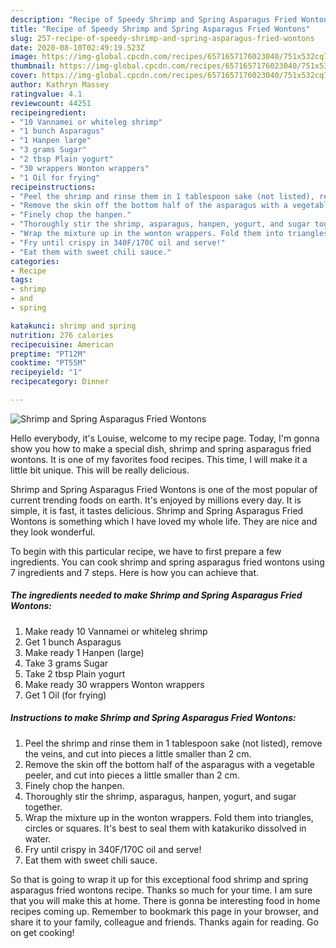 ```yaml
---
description: "Recipe of Speedy Shrimp and Spring Asparagus Fried Wontons"
title: "Recipe of Speedy Shrimp and Spring Asparagus Fried Wontons"
slug: 257-recipe-of-speedy-shrimp-and-spring-asparagus-fried-wontons
date: 2020-08-10T02:49:19.523Z
image: https://img-global.cpcdn.com/recipes/6571657176023040/751x532cq70/shrimp-and-spring-asparagus-fried-wontons-recipe-main-photo.jpg
thumbnail: https://img-global.cpcdn.com/recipes/6571657176023040/751x532cq70/shrimp-and-spring-asparagus-fried-wontons-recipe-main-photo.jpg
cover: https://img-global.cpcdn.com/recipes/6571657176023040/751x532cq70/shrimp-and-spring-asparagus-fried-wontons-recipe-main-photo.jpg
author: Kathryn Massey
ratingvalue: 4.1
reviewcount: 44251
recipeingredient:
- "10 Vannamei or whiteleg shrimp"
- "1 bunch Asparagus"
- "1 Hanpen large"
- "3 grams Sugar"
- "2 tbsp Plain yogurt"
- "30 wrappers Wonton wrappers"
- "1 Oil for frying"
recipeinstructions:
- "Peel the shrimp and rinse them in 1 tablespoon sake (not listed), remove the veins, and cut into pieces a little smaller than 2 cm."
- "Remove the skin off the bottom half of the asparagus with a vegetable peeler, and cut into pieces a little smaller than 2 cm."
- "Finely chop the hanpen."
- "Thoroughly stir the shrimp, asparagus, hanpen, yogurt, and sugar together."
- "Wrap the mixture up in the wonton wrappers. Fold them into triangles, circles or squares. It&#39;s best to seal them with katakuriko dissolved in water."
- "Fry until crispy in 340F/170C oil and serve!"
- "Eat them with sweet chili sauce."
categories:
- Recipe
tags:
- shrimp
- and
- spring

katakunci: shrimp and spring 
nutrition: 276 calories
recipecuisine: American
preptime: "PT12M"
cooktime: "PT55M"
recipeyield: "1"
recipecategory: Dinner

---
```



![Shrimp and Spring Asparagus Fried Wontons](https://img-global.cpcdn.com/recipes/6571657176023040/751x532cq70/shrimp-and-spring-asparagus-fried-wontons-recipe-main-photo.jpg)

Hello everybody, it's Louise, welcome to my recipe page. Today, I'm gonna show you how to make a special dish, shrimp and spring asparagus fried wontons. It is one of my favorites food recipes. This time, I will make it a little bit unique. This will be really delicious.



Shrimp and Spring Asparagus Fried Wontons is one of the most popular of current trending foods on earth. It's enjoyed by millions every day. It is simple, it is fast, it tastes delicious. Shrimp and Spring Asparagus Fried Wontons is something which I have loved my whole life. They are nice and they look wonderful.


To begin with this particular recipe, we have to first prepare a few ingredients. You can cook shrimp and spring asparagus fried wontons using 7 ingredients and 7 steps. Here is how you can achieve that.

<!--inarticleads1-->

##### The ingredients needed to make Shrimp and Spring Asparagus Fried Wontons:

1. Make ready 10 Vannamei or whiteleg shrimp
1. Get 1 bunch Asparagus
1. Make ready 1 Hanpen (large)
1. Take 3 grams Sugar
1. Take 2 tbsp Plain yogurt
1. Make ready 30 wrappers Wonton wrappers
1. Get 1 Oil (for frying)




<!--inarticleads2-->

##### Instructions to make Shrimp and Spring Asparagus Fried Wontons:

1. Peel the shrimp and rinse them in 1 tablespoon sake (not listed), remove the veins, and cut into pieces a little smaller than 2 cm.
1. Remove the skin off the bottom half of the asparagus with a vegetable peeler, and cut into pieces a little smaller than 2 cm.
1. Finely chop the hanpen.
1. Thoroughly stir the shrimp, asparagus, hanpen, yogurt, and sugar together.
1. Wrap the mixture up in the wonton wrappers. Fold them into triangles, circles or squares. It&#39;s best to seal them with katakuriko dissolved in water.
1. Fry until crispy in 340F/170C oil and serve!
1. Eat them with sweet chili sauce.




So that is going to wrap it up for this exceptional food shrimp and spring asparagus fried wontons recipe. Thanks so much for your time. I am sure that you will make this at home. There is gonna be interesting food in home recipes coming up. Remember to bookmark this page in your browser, and share it to your family, colleague and friends. Thanks again for reading. Go on get cooking!
